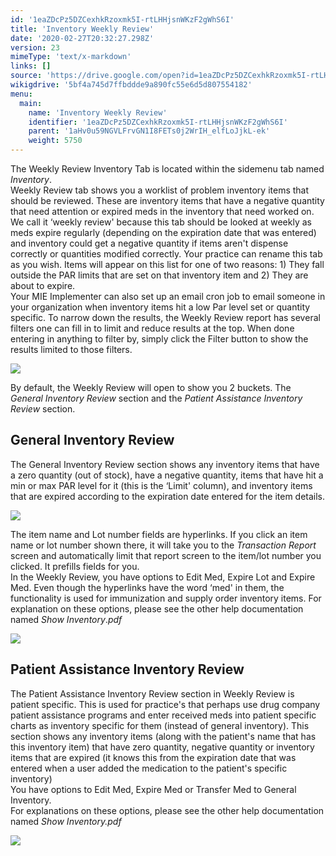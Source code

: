 ```yaml
---
id: '1eaZDcPz5DZCexhkRzoxmk5I-rtLHHjsnWKzF2gWhS6I'
title: 'Inventory Weekly Review'
date: '2020-02-27T20:32:27.298Z'
version: 23
mimeType: 'text/x-markdown'
links: []
source: 'https://drive.google.com/open?id=1eaZDcPz5DZCexhkRzoxmk5I-rtLHHjsnWKzF2gWhS6I'
wikigdrive: '5bf4a745d7ffbddde9a890fc55e6d5d807554182'
menu:
  main:
    name: 'Inventory Weekly Review'
    identifier: '1eaZDcPz5DZCexhkRzoxmk5I-rtLHHjsnWKzF2gWhS6I'
    parent: '1aHv0u59NGVLFrvGN1I8FETs0j2WrIH_elfLoJjkL-ek'
    weight: 5750
---
```

The Weekly Review Inventory Tab is located within the sidemenu tab named *Inventory*.  
Weekly Review tab shows you a worklist of problem inventory items that should be reviewed. These are inventory items that have a negative quantity that need attention or expired meds in the inventory that need worked on. We call it ‘weekly review' because this tab should be looked at weekly as meds expire regularly (depending on the expiration date that was entered) and inventory could get a negative quantity if items aren't dispense correctly or quantities modified correctly. Your practice can rename this tab as you wish. Items will appear on this list for one of two reasons: 1) They fall outside the PAR limits that are set on that inventory item and 2) They are about to expire.  
Your MIE Implementer can also set up an email cron job to email someone in your organization when inventory items hit a low Par level set or quantity specific. To narrow down the results, the Weekly Review report has several filters one can fill in to limit and reduce results at the top. When done entering in anything to filter by, simply click the Filter button to show the results limited to those filters.
  
![](../inventory-weekly-review.assets/10000201000004FD0000019816E47338DB2D3E96.png)  

By default, the Weekly Review will open to show you 2 buckets. The *General Inventory Review* section and the *Patient Assistance Inventory* *Review* section.
  
## General Inventory Review  
  
The General Inventory Review section shows any inventory items that have a zero quantity (out of stock), have a negative quantity, items that have hit a min or max PAR level for it (this is the ‘Limit' column), and inventory items that are expired according to the expiration date entered for the item details.
  
![](../inventory-weekly-review.assets/10000201000004CE0000021F7F7FEF2CD75F0C94.png)  

The item name and Lot number fields are hyperlinks. If you click an item name or lot number shown there, it will take you to the *Transaction Report* screen and automatically limit that report screen to the item/lot number you clicked. It prefills fields for you.  
In the Weekly Review, you have options to Edit Med, Expire Lot and Expire Med. Even though the hyperlinks have the word ‘med' in them, the functionality is used for immunization and supply order inventory items. For explanation on these options, please see the other help documentation named *Show Inventory*.*pdf*
  
![](../inventory-weekly-review.assets/10000201000004CA00000117ED87FB2D024D6FE0.png)  

  
## Patient Assistance Inventory Review  
  
The Patient Assistance Inventory Review section in Weekly Review is patient specific. This is used for practice's that perhaps use drug company patient assistance programs and enter received meds into patient specific charts as inventory specific for them (instead of general inventory). This section shows any inventory items (along with the patient's name that has this inventory item) that have zero quantity, negative quantity or inventory items that are expired (it knows this from the expiration date that was entered when a user added the medication to the patient's specific inventory)  
You have options to Edit Med, Expire Med or Transfer Med to General Inventory.  
For explanations on these options, please see the other help documentation named *Show Inventory.pdf*
  
![](../inventory-weekly-review.assets/100000000000035500000140CF1AF063D8CFF4C8.png)  

